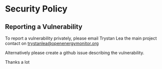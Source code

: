 # Security Policy

## Reporting a Vulnerability

To report a vulnerability privately, please email Trystan Lea the main project contact on trystanlea@openenergymonitor.org

Alternatively please create a github issue describing the vulnerability.

Thanks a lot
